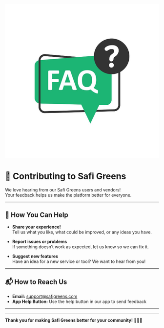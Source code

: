 <p align="center">
  <img src="assets/fq.png" alt="Green Community Banner" width="600"/>
</p>

# 🤗 Contributing to Safi Greens

We love hearing from our Safi Greens users and vendors!  
Your feedback helps us make the platform better for everyone.

---

## 📝 How You Can Help

- **Share your experience!**  
  Tell us what you like, what could be improved, or any ideas you have.

- **Report issues or problems**  
  If something doesn’t work as expected, let us know so we can fix it.

- **Suggest new features**  
  Have an idea for a new service or tool? We want to hear from you!

---

## 📬 How to Reach Us

- **Email:** [support@safigreens.com](mailto:support@safigreens.com)
- **App Help Button:** Use the help button in our app to send feedback

---

---

**Thank you for making Safi Greens better for your community!** 🌱🥕🍅
